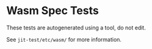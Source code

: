 # Wasm Spec Tests

These tests are autogenerated using a tool, do not edit.

See `jit-test/etc/wasm/` for more information.
